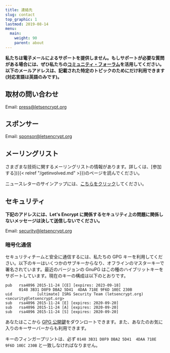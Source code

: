 ```yaml
---
title: 連絡先
slug: contact
top_graphic: 1
lastmod: 2019-08-14
menu:
  main:
    weight: 90
    parent: about
---
```


**私たちは電子メールによるサポートを提供しません。もしサポートが必要な質問がある場合には、ぜひ私たちの[コミュニティ・フォーラム](https://community.letsencrypt.org)を活用してください。以下のメールアドレスは、記載された特定のトピックのためにだけ利用できます (対応言語は英語のみです)。**

## 取材の問い合わせ

Email: [press@letsencrypt.org](mailto:press@letsencrypt.org)

## スポンサー

Email: [sponsor@letsencrypt.org](mailto:sponsor@letsencrypt.org)

## メーリングリスト

さまざまな技術に関するメーリングリストの情報があります。詳しくは、[参加する]({{< relref "/getinvolved.md" >}})のページを読んでください。

ニュースレターのサインアップには、[こちらをクリック](https://letsencrypt.us14.list-manage.com/subscribe?u=dc00f5bdab7179027a494d4e8&id=ec773c6bad)してください。

## セキュリティ

**下記のアドレスには、Let's Encrypt に関係するセキュリティ上の問題に関係しないメッセージは決して送信しないでください。**

Email: [security@letsencrypt.org](mailto:security@letsencrypt.org)

### 暗号化通信

セキュリティチームと安全に通信するには、私たちの GPG キーを利用してください。以下のキーはいくつかのサブキーからなり、オフラインのマスターキーで署名されています。最近のバージョンの GnuPG はこの種のハイブリットキーをサポートしています。現在のキーの構成は以下のとおりです。

```
pub   rsa4096 2015-11-24 [CE] [expires: 2023-09-18]
      0148 3B31 D8F9 DBA2 5D41  4DAA 718E 9F6D 10EC 230B
uid           [ultimate] ISRG Security Team (letsencrypt.org) <security@letsencrypt.org>
sub   rsa4096 2015-11-24 [E] [expires: 2020-09-20]
sub   rsa4096 2015-11-24 [A] [expires: 2020-09-20]
sub   rsa4096 2015-11-24 [S] [expires: 2020-09-20]
```

あなたはここから [GPG 公開鍵](/security_letsencrypt.org-publickey.asc)をダウンロートできます。また、あなたのお気に入りのキーサーバーからも利用できます。

キーのフィンガープリントは、必ず `0148 3B31 D8F9 DBA2 5D41  4DAA 718E 9F6D 10EC 230B` と一致しなければなりません。
